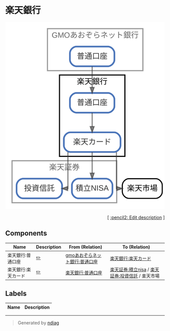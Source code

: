 # 楽天銀行

![view](node-楽天銀行.svg)



<p align="right">
  [ <a href="../ndiag.descriptions/_node-楽天銀行.md">:pencil2: Edit description</a> ]
</p>

## Components

| Name | Description | From (Relation) | To (Relation) |
| --- | --- | --- | --- |
| 楽天銀行:普通口座 |  <a href="../ndiag.descriptions/_component-楽天銀行_普通口座.md">:pencil2:</a> | [gmoあおぞらネット銀行:普通口座](node-gmoあおぞらネット銀行.md) | [楽天銀行:楽天カード](node-楽天銀行.md) |
| 楽天銀行:楽天カード |  <a href="../ndiag.descriptions/_component-楽天銀行_楽天カード.md">:pencil2:</a> | [楽天銀行:普通口座](node-楽天銀行.md) | [楽天証券:積立nisa](node-楽天証券.md) / [楽天証券:投資信託](node-楽天証券.md) / 楽天市場 |

## Labels

| Name | Description |
| --- | --- |

---

> Generated by [ndiag](https://github.com/k1LoW/ndiag)
